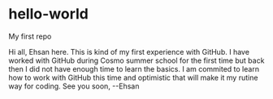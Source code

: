 # hello-world
My first repo

Hi all,
Ehsan here. This is kind of my first experience with GitHub. I have worked with GitHub during Cosmo summer school for the first time but back then I did not have enough time to learn the basics. I am commited to learn how to work with GitHub this time and optimistic that will make it my rutine way for coding.
See you soon,
--Ehsan
